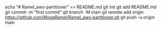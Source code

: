 echo "# Ramel_aws-partitioner" >> README.md
git init
git add README.md
git commit -m "first commit"
git branch -M main
git remote add origin https://github.com/MogaRamel/Ramel_aws-partitioner.git
git push -u origin main

